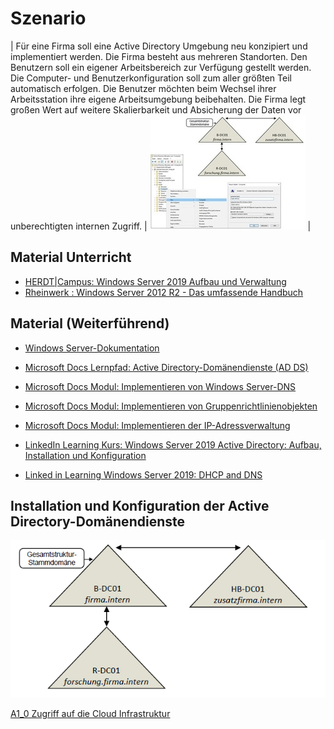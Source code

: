 <!--LS10.1-Szenario-->
# Szenario

| Für eine Firma soll eine Active Directory Umgebung neu konzipiert und implementiert werden. Die Firma besteht aus mehreren Standorten. Den Benutzern soll ein eigener Arbeitsbereich zur Verfügung gestellt werden. Die Computer- und Benutzerkonfiguration soll zum aller größten Teil automatisch erfolgen. Die Benutzer möchten beim Wechsel ihrer Arbeitsstation ihre eigene Arbeitsumgebung beibehalten. Die Firma legt großen Wert auf weitere Skalierbarkeit und Absicherung der Daten vor unberechtigten internen Zugriff. | ![LS 10.1 Titelbild](Grafiken/LS10_1_Titelbild.jpg) |

<!--LS10.1-Szenario-->

## Material Unterricht
- [HERDT|Campus: Windows Server 2019 Aufbau und Verwaltung](https://herdt-campus.com/product/W2019AVN)
- [Rheinwerk : Windows Server 2012 R2 - Das umfassende Handbuch](https://openbook.rheinwerk-verlag.de/windows_server_2012r2/)

## Material (Weiterführend)
- [Windows Server-Dokumentation](https://learn.microsoft.com/de-de/windows-server/)
- [Microsoft Docs Lernpfad: Active Directory-Domänendienste (AD DS)](https://learn.microsoft.com/de-de/training/paths/active-directory-domain-services/)


- [Microsoft Docs Modul: Implementieren von Windows Server-DNS](https://learn.microsoft.com/de-de/training/modules/implement-windows-server-dns/)

- [Microsoft Docs Modul: Implementieren von Gruppenrichtlinienobjekten](https://learn.microsoft.com/de-de/training/modules/implement-group-policy-objects/)

- [Microsoft Docs Modul: Implementieren der IP-Adressverwaltung](https://learn.microsoft.com/de-de/training/modules/implement-ip-address-management/)

- [LinkedIn Learning Kurs: Windows Server 2019 Active Directory: Aufbau, Installation und Konfiguration](https://de.linkedin.com/learning/windows-server-2019-active-directory-aufbau-installation-und-konfiguration/active-directory-in-windows-server-2019-einrichten?autoplay=true&resume=false&u=68522354) 

- [Linked in Learning Windows Server 2019: DHCP and DNS](https://www.linkedin.com/learning/windows-server-2019-dhcp-and-dns/dhcp-and-dns-in-windows-server-2019?u=68522354)

## Installation und Konfiguration der Active Directory-Domänendienste
![Gesamtstruktur](Grafiken/LS10_1_1_Gesamtstruktur.png)

[A1_0 Zugriff auf die Cloud Infrastruktur](A1_0_Zugriff_auf_die_Cloud_Infrastruktur)